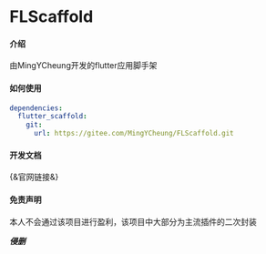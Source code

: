 # FLScaffold

#### 介绍
由MingYCheung开发的flutter应用脚手架

#### 如何使用
```yml
dependencies:
  flutter_scaffold:
    git:
      url: https://gitee.com/MingYCheung/FLScaffold.git
```

#### 开发文档
{&官网链接&}

#### 免责声明
 本人不会通过该项目进行盈利，该项目中大部分为主流插件的二次封装

***侵删***
